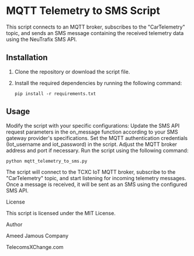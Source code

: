 # MQTT Telemetry to SMS Script

This script connects to an MQTT broker, subscribes to the "CarTelemetry" topic, and sends an SMS message containing the received telemetry data using the NeuTrafix SMS API.

## Installation

1. Clone the repository or download the script file.

2. Install the required dependencies by running the following command:

   ```shell
   pip install -r requirements.txt
   ```
   
## Usage

Modify the script with your specific configurations:
Update the SMS API request parameters in the on_message function according to your SMS gateway provider's specifications.
Set the MQTT authentication credentials (Iot_username and iot_password) in the script.
Adjust the MQTT broker address and port if necessary.
Run the script using the following command:

```shell
python mqtt_telemetry_to_sms.py
```

The script will connect to the TCXC IoT MQTT broker, subscribe to the "CarTelemetry" topic, and start listening for incoming telemetry messages. Once a message is received, it will be sent as an SMS using the configured SMS API.

License

This script is licensed under the MIT License.

Author

Ameed Jamous
Company

TelecomsXChange.com



